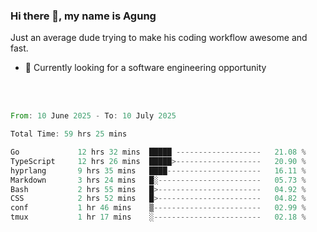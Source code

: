 ### Hi there 👋, my name is Agung
Just an average dude trying to make his coding workflow awesome and fast.

<!--
**agungfir98/agungfir98** is a ✨ _special_ ✨ repository because its `README.md` (this file) appears on your GitHub profile.
-->

- 🔭 Currently looking for a software engineering opportunity
<br/>
<br/>
<!--START_SECTION:waka-->

```rust
From: 10 June 2025 - To: 10 July 2025

Total Time: 59 hrs 25 mins

Go             12 hrs 32 mins  █████ -------------------   21.08 %
TypeScript     12 hrs 26 mins  █████>-------------------   20.90 %
hyprlang       9 hrs 35 mins   ████---------------------   16.11 %
Markdown       3 hrs 24 mins   █░-----------------------   05.73 %
Bash           2 hrs 55 mins   █>-----------------------   04.92 %
CSS            2 hrs 52 mins   █>-----------------------   04.82 %
conf           1 hr 46 mins    ▒------------------------   02.99 %
tmux           1 hr 17 mins    ░------------------------   02.18 %
```

<!--END_SECTION:waka-->
